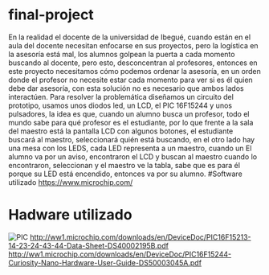# final-project
En la realidad el docente de la universidad de Ibegué, cuando están en el aula del docente necesitan enfocarse en sus proyectos, pero la logística en la asesoría está mal, los alumnos golpean la puerta a cada momento buscando al docente, pero esto, desconcentran al profesores, entonces en este proyecto necesitamos cómo podemos ordenar la asesoría, en un orden donde el profesor no necesite estar cada momento para ver si es él quien debe dar asesoría, con esta solución no es necesario que ambos lados interactúen. Para resolver la problemática diseñamos un circuito del prototipo, usamos unos diodos led, un LCD, el PIC 16F15244 y unos pulsadores, la idea es que, cuando un alumno busca un profesor, todo el mundo sabe para qué profesor es el estudiante, por lo que frente a la sala del maestro está la pantalla LCD con algunos botones, el estudiante buscará al maestro, seleccionará quién está buscando, en el otro lado hay una mesa con los LEDS, cada LED representa a un maestro, cuando un El alumno va por un aviso, encontraron el LCD y buscan al maestro cuando lo encontraron, seleccionan y el maestro ve la tabla, sabe que es para él porque su LED está encendido, entonces va por su alumno.
#Software utilizado
https://www.microchip.com/
 # Hadware utilizado
 ![PIC](https://user-images.githubusercontent.com/80794223/119384160-e7c63480-bc89-11eb-97f0-012db99b9400.png)
 http://ww1.microchip.com/downloads/en/DeviceDoc/PIC16F15213-14-23-24-43-44-Data-Sheet-DS40002195B.pdf
 http://ww1.microchip.com/downloads/en/DeviceDoc/PIC16F15244-Curiosity-Nano-Hardware-User-Guide-DS50003045A.pdf
